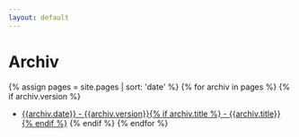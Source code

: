 ```yaml
---
layout: default
---
```


# Archiv

{% assign pages = site.pages | sort: 'date' %}
{% for archiv in pages %}
{% if archiv.version %}
- [{{archiv.date}} - {{archiv.version}}{% if archiv.title %} - {{archiv.title}} {% endif %}]({{site.baseurl}}{{archiv.url}})
{% endif %}
{% endfor %}
